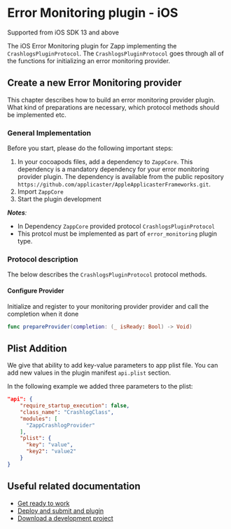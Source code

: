 
# Error Monitoring plugin - iOS
Supported from iOS SDK 13 and above

The iOS Error Monitoring plugin for Zapp implementing the `CrashlogsPluginProtocol`.
The `CrashlogsPluginProtocol` goes through all of the functions for initializing an error monitoring provider.

## Create a new Error Monitoring provider

This chapter describes how to build an error monitoring provider plugin. What kind of preparations are necessary, which protocol methods should be implemented etc.

### General Implementation

Before you start, please do the following important steps:

1. In your cocoapods files, add a dependency to `ZappCore`. This dependency is a mandatory dependency for your error monitoring provider plugin. The dependency is available from the public repository  `https://github.com/applicaster/AppleApplicasterFrameworks.git`.
2. Import `ZappCore`
3. Start the plugin development

*__Notes__:*

* In Dependency `ZappCore` provided protocol `CrashlogsPluginProtocol`
* This protcol must be implemented as part of `error_monitoring` plugin type.


### Protocol description

The below describes the `CrashlogsPluginProtocol` protocol methods.

#### Configure Provider

Initialize and register to your monitoring provider provider and call the completion when it done

```swift
func prepareProvider(completion: (_ isReady: Bool) -> Void)
```

## Plist Addition

We give that ability to add key-value parameters to app plist file. You can add new values in the plugin manifest `api.plist` section.

In the following example we added three parameters to the plist:

```json
"api": {
    "require_startup_execution": false,
    "class_name": "CrashlogClass",
    "modules": [
      "ZappCrashlogProvider"
    ],
    "plist": {
      "key": "value",
      "key2": "value2"
    }
}
```

## Useful related documentation

* [Get ready to work](/dev-env/intro.html)
* [Deploy and submit and plugin](/getting-started/deploy-and-submit.html)
* [Download a development project](/getting-started/download-development-project.html)
